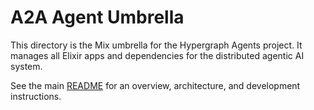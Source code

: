 # A2A Agent Umbrella

This directory is the Mix umbrella for the Hypergraph Agents project. It manages all Elixir apps and dependencies for the distributed agentic AI system.

See the main [README](../README.md) for an overview, architecture, and development instructions.
